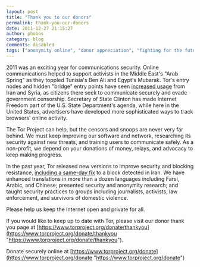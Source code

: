 ```yaml
---
layout: post
title: "Thank you to our donors"
permalink: thank-you-our-donors
date: 2011-12-27 21:15:27
author: phobos
category: blog
comments: disabled
tags: ["anonymity online", "donor appreciation", "fighting for the future", "hugs", "thanks", "tor"]
---
```


2011 was an exciting year for communications security. Online communications helped to support activists in the Middle East's "Arab Spring" as they toppled Tunisia's Ben Ali and Egypt's Mubarak. Tor's entry nodes and hidden "bridge" entry points have seen [increased usage](https://metrics.torproject.org/users.html) from Iran and Syria, as citizens there seek to communicate securely and evade government censorship. Secretary of State Clinton has made Internet Freedom part of the U.S. State Department's agenda, while here in the United States, advertisers have developed more sophisticated ways to track browsers' online activity.

The Tor Project can help, but the censors and snoops are never very far behind. We must keep improving our software and network, researching its security against new threats, and training users to communicate safely. As a non-profit, we depend on your donations of money, relays, and advocacy to keep making progress.

In the past year, Tor released new versions to improve security and blocking resistance, [including a same-day fix](https://blog.torproject.org/blog/iran-blocks-tor-tor-releases-same-day-fix) to a block detected in Iran. We have enhanced translations in more than a dozen languages including Farsi, Arabic, and Chinese; presented security and anonymity research; and taught security practices to groups including journalists, activists, law enforcement, and survivors of domestic violence.

Please help us keep the Internet open and private for all.

If you would like to keep up to date with Tor, please visit our donor thank you page at [https://www.torproject.org/donate/thankyou](https://www.torproject.org/donate/thankyou "https://www.torproject.org/donate/thankyou").

Donate securely online at [https://www.torproject.org/donate](https://www.torproject.org/donate "https://www.torproject.org/donate")

